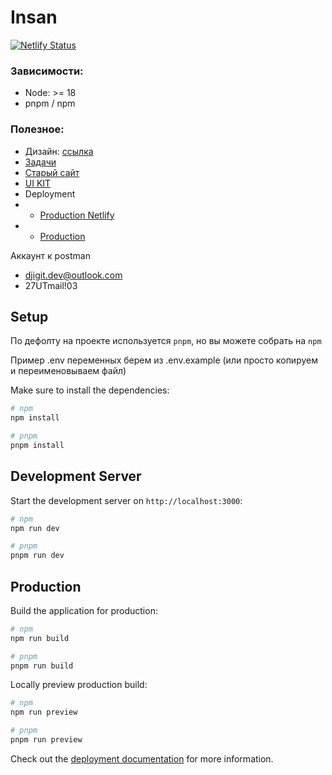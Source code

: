 # Insan

[![Netlify Status](https://api.netlify.com/api/v1/badges/ddd11d68-437e-47be-939a-9da7cd32fdd7/deploy-status)](https://app.netlify.com/sites/digit-insan/deploys)

### Зависимости:
- Node: >= 18
- pnpm / npm

### Полезное:

- Дизайн: [ссылка](https://www.figma.com/file/cOrPMo3T3eiiakQJX25sxB/%D0%A1%D0%B0%D0%B9%D1%82-%D0%98%D0%BD%D1%81%D0%B0%D0%BD-%D0%A4%D0%B8%D0%BD%D0%B0%D0%BB?type=design&node-id=410-33280&mode=design&t=jYfNokME0ywHroQd-0)
- [Задачи](https://kaspsoft.bitrix24.ru/workgroups/group/256)
- [Старый сайт](https://fondinsan.ru/)
- [UI KIT](https://digit-insan.netlify.app/ui)
- Deployment
- - [Production Netlify](https://digit-insan.netlify.app/)
- - [Production](https://test-insan.hopto.org/)

Аккаунт к postman
- djigit.dev@outlook.com
- 27UTmail!03


## Setup

По дефолту на проекте используется `pnpm`, но вы можете собрать на `npm`

Пример .env переменных берем из .env.example (или просто копируем и переименовываем файл)

Make sure to install the dependencies:

```bash
# npm
npm install

# pnpm
pnpm install

```

## Development Server

Start the development server on `http://localhost:3000`:

```bash
# npm
npm run dev

# pnpm
pnpm run dev
```

## Production

Build the application for production:

```bash
# npm
npm run build

# pnpm
pnpm run build
```

Locally preview production build:

```bash
# npm
npm run preview

# pnpm
pnpm run preview
```

Check out the [deployment documentation](https://nuxt.com/docs/getting-started/deployment) for more information.
